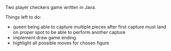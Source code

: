 Two player checkers game written in Java.

Things left to do:

- queen being able to capture multiple pieces after first capture must land on proper spot to be able to perform another capture
- implement draw game ending
- highlight all possible moves for chosen figure